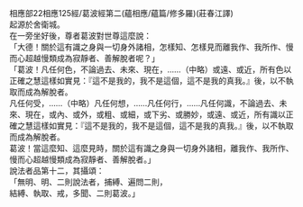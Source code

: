 相應部22相應125經/葛波經第二(蘊相應/蘊篇/修多羅)(莊春江譯)  
起源於舍衛城。  
在一旁坐好後，尊者葛波對世尊這麼說：  
「大德！關於這有識之身與一切身外諸相，怎樣知、怎樣見而離我作、我所作、慢而心超越慢類成為寂靜者、善解脫者呢？」  
「葛波！凡任何色，不論過去、未來、現在，……（中略）或遠、或近，所有色以正確之慧這樣如實見：『這不是我的，我不是這個，這不是我的真我。』後，以不執取而成為解脫者。  
凡任何受，……（中略）凡任何想，……凡任何行，……凡任何識，不論過去、未來、現在，或內、或外，或粗、或細，或下劣、或勝妙，或遠、或近，所有識以正確之慧這樣如實見：『這不是我的，我不是這個，這不是我的真我。』後，以不執取而成為解脫者。  
葛波！當這麼知、這麼見時，關於這有識之身與一切身外諸相，離我作、我所作、慢而心超越慢類成為寂靜者、善解脫者。」  
說法者品第十二，其攝頌：  
「無明、明、二則說法者，捕縛、遍問二則，  
結縛、執取、戒，多聞、二則葛波。」  
  
  
